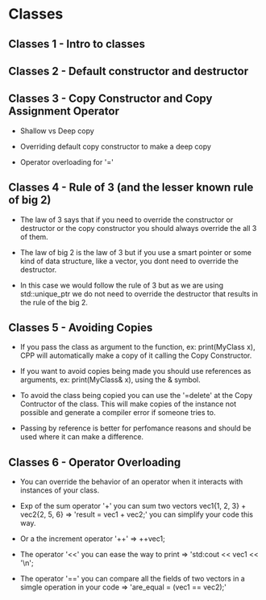 # Classes

## Classes 1 - Intro to classes

## Classes 2 - Default constructor and destructor

## Classes 3 - Copy Constructor and Copy Assignment Operator

- Shallow vs Deep copy

- Overriding default copy constructor to make a deep copy

- Operator overloading for '='

## Classes 4 - Rule of 3 (and the lesser known rule of big 2)

- The law of 3 says that if you need to override the constructor or destructor or
the copy constructor you should always override the all 3 of them.

- The law of big 2 is the law of 3 but if you use a smart pointer or some kind of
data structure, like a vector, you dont need to override the destructor.

- In this case we would follow the rule of 3 but as we are using std::unique_ptr
we do not need to override the destructor that results in the rule of the big 2.

## Classes 5 - Avoiding Copies

- If you pass the class as argument to the function, ex: print(MyClass x), CPP will
automatically make a copy of it calling the Copy Constructor.

- If you want to avoid copies being made you should use references as arguments,
ex: print(MyClass& x), using the & symbol.

- To avoid the class being copied you can use the '=delete' at the Copy Contructor
of the class. This will make copies of the instance not possible and generate a
compiler error if someone tries to.

- Passing by reference is better for perfomance reasons and should be used where
it can make a difference.

## Classes 6 - Operator Overloading

- You can override the behavior of an operator when it interacts with instances
of your class.

- Exp of the sum operator '+' you can sum two vectors vec1{1, 2, 3} + vec2{2, 5, 6}
=> 'result = vec1 + vec2;' you can simplify your code this way.

- Or a the increment operator '++' => ++vec1;

- The operator '<<' you can ease the way to print => 'std:cout << vec1 << '\n';

- The operator '==' you can compare all the fields of two vectors in a simgle operation
in your code => 'are_equal = (vec1 == vec2);'
